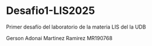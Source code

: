 # Desafio1-LIS2025
Primer desafío del laboratorio de la materia LIS del la UDB 

Gerson Adonai Martinez Ramirez MR190768